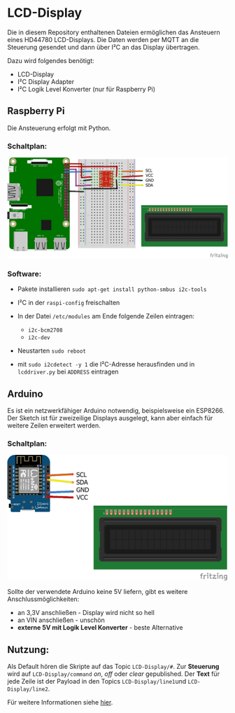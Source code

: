 # LCD-Display

Die in diesem Repository enthaltenen Dateien ermöglichen das Ansteuern eines HD44780 LCD-Displays.
Die Daten werden per MQTT an die Steuerung gesendet und dann über I²C an das Display übertragen.

Dazu wird folgendes benötigt:
  * LCD-Display
  * I²C Display Adapter
  * I²C Logik Level Konverter (nur für Raspberry Pi)

## Raspberry Pi
Die Ansteuerung erfolgt mit Python.

### Schaltplan:
![Schaltplan](/Raspberry_Pi_Python/schaltplan.png)

### Software:
  * Pakete installieren `sudo apt-get install python-smbus i2c-tools`
  * I²C in der `raspi-config` freischalten
  * In der Datei `/etc/modules` am Ende folgende Zeilen eintragen:
    * `i2c-bcm2708`
    * `i2c-dev`
  * Neustarten `sudo reboot`

  * mit `sudo i2cdetect -y 1` die I²C-Adresse herausfinden und in `lcddriver.py` bei `ADDRESS` eintragen

## Arduino
Es ist ein netzwerkfähiger Arduino notwendig, beispielsweise ein ESP8266.
Der Sketch ist für zweizeilige Displays ausgelegt, kann aber einfach für weitere Zeilen erweitert werden.

### Schaltplan:
![Schaltplan](/LCD_Display_Arduino/schaltplan.png)

Sollte der verwendete Arduino keine 5V liefern, gibt es weitere Anschlussmöglichkeiten:
  * an 3,3V anschließen - Display wird nicht so hell
  * an VIN anschließen - unschön
  * __externe 5V mit Logik Level Konverter__ - beste Alternative

## Nutzung:
Als Default hören die Skripte auf das Topic `LCD-Display/#`.
Zur __Steuerung__ wird auf `LCD-Display/command` _on_, _off_ oder _clear_ gepublished.
Der __Text__ für jede Zeile ist der Payload in den Topics `LCD-Display/line1`und `LCD-Display/line2`.


Für weitere Informationen siehe [hier](https://tutorials-raspberrypi.de/hd44780-lcd-display-per-i2c-mit-dem-raspberry-pi-ansteuern/).

